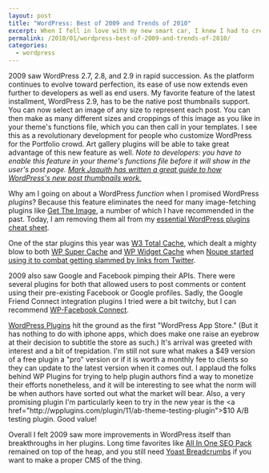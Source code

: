 ```yaml
---
layout: post
title: "WordPress: Best of 2009 and Trends of 2010"
excerpt: When I fell in love with my new smart car, I knew I had to create a blog all about the experience of owning one of these beauties. Little did I realize that lovemysmartcar.com would prove instrumental in dousing the flames of a viral if not inflammatory photograph. This site is a case in point for how social media can be used to deter viral bad press.
permalink: /2010/01/wordpress-best-of-2009-and-trends-of-2010/
categories: 
  - wordpress
---
```

2009 saw WordPress 2.7, 2.8, and 2.9 in rapid succession. As the platform continues to evolve toward perfection, its ease of use now extends even further to developers as well as end users. My favorite feature of the latest installment, WordPress 2.9, has to be the native post thumbnails support. You can now select an image of any size to represent each post. You can then make as many different sizes and croppings of this image as you like in your theme's functions file, which you can then call in your templates. I see this as a revolutionary development for people who customize WordPress for the Portfolio crowd. Art gallery plugins will be able to take great advantage of this new feature as well. <em>Note to developers: you have to enable this feature in your theme's functions file before it will show in the user's post page. <a href="http://markjaquith.wordpress.com/2009/12/23/new-in-wordpress-2-9-post-thumbnail-images/">Mark Jaquith has written a great guide to how WordPress's new post thumbnails work.</a></em>

Why am I going on about a WordPress<em> function</em> when I promised WordPress <em>plugins</em>? Because this feature eliminates the need for many image-fetching plugins like <a title="Visit plugin homepage" href="http://justintadlock.com/archives/2008/05/27/get-the-image-wordpress-plugin">Get The Image</a>, a number of which I have recommended in the past. Today, I am removing them all from my <a href="/essential-wordpress-plugins-a-web-designers-best-friend">essential WordPress plugins cheat sheet</a>.

One of the star plugins this year was <a href="http://wordpress.org/extend/plugins/w3-total-cache/">W3 Total Cache</a>, which dealt a mighty blow to both <a title="Visit plugin homepage" href="http://ocaoimh.ie/wp-super-cache/">WP Super Cache</a> and <a title="Visit plugin homepage" href="http://www.mashget.com/2008/09/01/wp-widget-cache-for-wordpress/">WP Widget Cache</a> when <a href="http://www.noupe.com/spotlight/why-noupe-com-is-loading-pretty-fast.html">Noupe started using it to combat getting slammed by links from Twitter</a>.

2009 also saw Google and Facebook pimping their APIs. There were several plugins for both that allowed users to post comments or content using their pre-existing Facebook or Google profiles. Sadly, the Google Friend Connect integration plugins I tried were a bit twitchy, but I can recommend <a href="http://wordpress.org/extend/plugins/wp-facebookconnect/">WP-Facebook Connect</a>.

<a href="http://wpplugins.com/">WordPress Plugins</a> hit the ground as the first "WordPress App Store." (But it has nothing to do with iphone apps, which does make one raise an eyebrow at their decision to subtitle the store as such.) It's arrival was greeted with interest and a bit of trepidation. I'm still not sure what makes a $49 version of a free plugin a "pro" version or if it is worth a monthly fee to clients so they can update to the latest version when it comes out. I applaud the folks behind WP Plugins for trying to help plugin authors find a way to monetize their efforts nonetheless, and it will be interesting to see what the norm will be when authors have sorted out what the market will bear. Also, a very promising plugin I'm particularly keen to try in the new year is the <a href="http://wpplugins.com/plugin/11/ab-theme-testing-plugin">$10 A/B testing plugin</a>. Good value!

Overall I felt 2009 saw more improvements in WordPress itself than breakthroughs in her plugins. Long time favorites like <a href="http://wordpress.org/extend/plugins/all-in-one-seo-pack/">All In One SEO Pack</a> remained on top of the heap, and you still need <a title="Visit plugin homepage" href="http://yoast.com/wordpress/breadcrumbs/">Yoast Breadcrumbs</a> if you want to make a proper CMS of the thing.